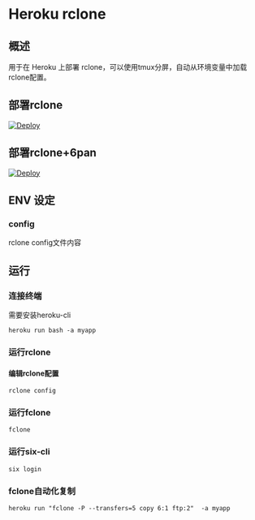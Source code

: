 # Heroku rclone
## 概述
用于在 Heroku 上部署 rclone，可以使用tmux分屏，自动从环境变量中加载rclone配置。
## 部署rclone
[![Deploy](https://www.herokucdn.com/deploy/button.png)](https://dashboard.heroku.com/new?template=https://github.com/xixka/heroku-rclone.git)
## 部署rclone+6pan
[![Deploy](https://www.herokucdn.com/deploy/button.png)](https://dashboard.heroku.com/new?template=https://github.com/xixka/heroku-rclone.git/tree/6pan)
## ENV 设定
### config
rclone config文件内容
## 运行
### 连接终端
需要安装heroku-cli
```
heroku run bash -a myapp
```
### 运行rclone
#### 编辑rclone配置
```
rclone config
```
### 运行fclone
```
fclone
```
### 运行six-cli
```
six login
```
### fclone自动化复制
```shell
heroku run "fclone -P --transfers=5 copy 6:1 ftp:2"  -a myapp
```
